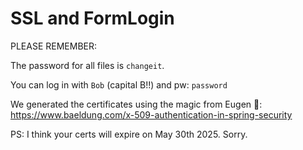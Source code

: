 # SSL and FormLogin

PLEASE REMEMBER:

The password for all files is `changeit`.

You can log in with `Bob` (capital B!!) and pw: `password`

We generated the certificates using the magic from Eugen 🫡️: https://www.baeldung.com/x-509-authentication-in-spring-security

PS: I think your certs will expire on May 30th 2025. Sorry.
